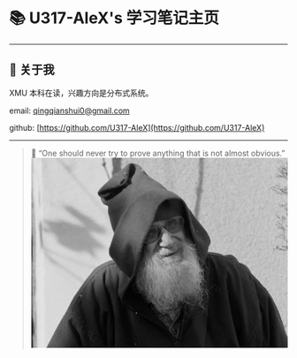 # 📚 U317-AleX's 学习笔记主页

---

## 🔗 关于我
XMU 本科在读，兴趣方向是分布式系统。

email: [qingqianshui0@gmail.com](qingqianshui0@gmail.com)

github: [https://github.com/U317-AleX](https://github.com/U317-AleX)

---

> 🌟 “One should never try to prove anything that is not almost obvious.”
> ![Grothendieck](img/grothendieck.jpg)

